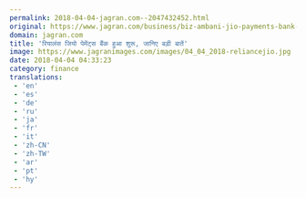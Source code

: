 ```yaml
---
permalink: 2018-04-04-jagran.com--2047432452.html
original: https://www.jagran.com/business/biz-ambani-jio-payments-bank-is-now-live-17773440.html
domain: jagran.com
title: 'रियालंस जियो पेमेंट्स बैंक हुआ शुरू, जानिए बड़ी बातें'
image: https://www.jagranimages.com/images/04_04_2018-reliancejio.jpg
date: 2018-04-04 04:33:23
category: finance
translations: 
 - 'en'
 - 'es'
 - 'de'
 - 'ru'
 - 'ja'
 - 'fr'
 - 'it'
 - 'zh-CN'
 - 'zh-TW'
 - 'ar'
 - 'pt'
 - 'hy'
---
```



